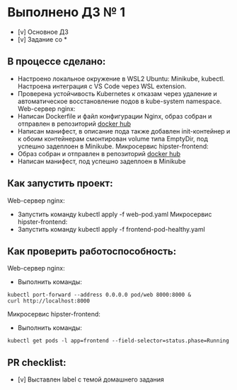 # Выполнено ДЗ № 1

 - [v] Основное ДЗ
 - [v] Задание со *

## В процессе сделано:
 - Настроено локальное окружение в WSL2 Ubuntu: Minikube, kubectl. Настроена интеграция с VS Code через WSL extension.
 - Проверена устойчивость Kubernetes к отказам через удаление и автоматическое восстановление подов в kube-system namespace.
   Web-сервер nginx: 
 - Написан Dockerfile и файл конфигурации Nginx, образ собран и отправлен в репозиторий [docker hub](https://hub.docker.com/r/voitenkov/k8s-intro-web) 
 - Написан манифест, в описание пода также добавлен init-контейнер и к обоим контейнерам смонтирован volume типа EmptyDir, под успешно задеплоен в Minikube.
   Микросервис hipster-frontend:
 - Образ собран и отправлен в репозиторий [docker hub](https://hub.docker.com/r/voitenkov/hipster-frontend) 
 - Написан манифест, под успешно задеплоен в Minikube

## Как запустить проект:
   Web-сервер nginx:
 - Запустить команду kubectl apply -f web-pod.yaml
   Микросервис hipster-frontend:
 - Запустить команду kubectl apply -f frontend-pod-healthy.yaml

## Как проверить работоспособность:
   Web-сервер nginx:
 - Выполнить команды:
  ```shell
  kubectl port-forward --address 0.0.0.0 pod/web 8000:8000 &
  curl http://localhost:8000
  ```
   Микросервис hipster-frontend:
 - Выполнить команды:
  ```shell
  kubectl get pods -l app=frontend --field-selector=status.phase=Running
  ```
## PR checklist:
 - [v] Выставлен label с темой домашнего задания
